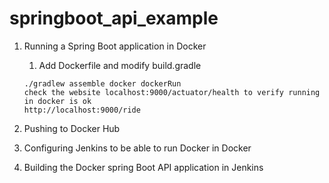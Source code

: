 # springboot_api_example


1. Running a Spring Boot application in Docker
      1. Add Dockerfile and modify build.gradle
       
       ./gradlew assemble docker dockerRun
       check the website localhost:9000/actuator/health to verify running in docker is ok
       http://localhost:9000/ride

2. Pushing to Docker Hub

3. Configuring Jenkins to be able to run Docker in Docker

4. Building the Docker spring Boot API application in Jenkins